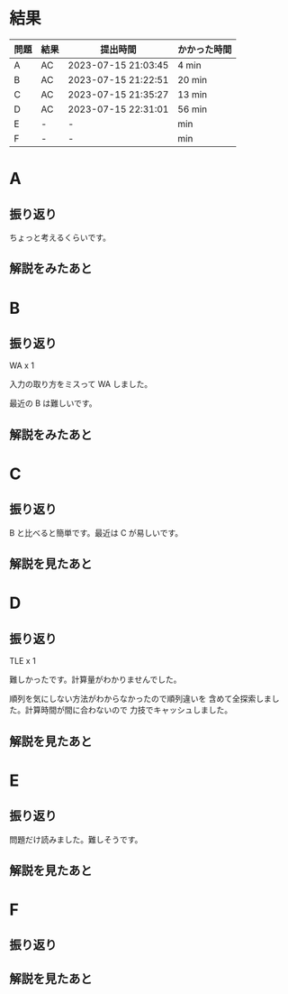# 結果

| 問題 | 結果 | 提出時間            | かかった時間 |
|------|------|---------------------|--------------|
| A    | AC   | 2023-07-15 21:03:45 | 4 min        |
| B    | AC   | 2023-07-15 21:22:51 | 20 min       |
| C    | AC   | 2023-07-15 21:35:27 | 13 min       |
| D    | AC   | 2023-07-15 22:31:01 | 56 min       |
| E    | -    | -                   |     min      |
| F    | -    | -                   |     min      |

# A

## 振り返り

ちょっと考えるくらいです。

## 解説をみたあと

# B

## 振り返り

WA x 1

入力の取り方をミスって WA しました。

最近の B は難しいです。

## 解説をみたあと

# C

## 振り返り

B と比べると簡単です。最近は C が易しいです。

## 解説を見たあと

# D

## 振り返り

TLE x 1

難しかったです。計算量がわかりませんでした。

順列を気にしない方法がわからなかったので順列違いを
含めて全探索しました。計算時間が間に合わないので
力技でキャッシュしました。

## 解説を見たあと

# E

## 振り返り

問題だけ読みました。難しそうです。

## 解説を見たあと

# F

## 振り返り

## 解説を見たあと
